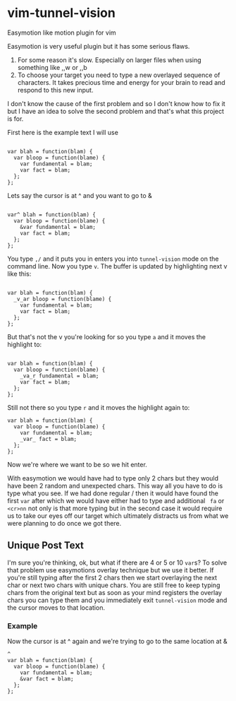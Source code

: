 # vim-tunnel-vision
Easymotion like motion plugin for vim

Easymotion is very useful plugin but it has some serious flaws.  

1. For some reason it's slow.  Especially on larger files when using something like ,,w or ,,b
2. To choose your target you need to type a new overlayed sequence of characters.  It takes precious time and energy for your brain to read and respond to this new input.

I don't know the cause of the first problem and so I don't know how to fix it but I have an idea to solve the second problem and that's what this project is for.

First here is the example text I will use

```

var blah = function(blam) {
  var bloop = function(blame) {
    var fundamental = blam;
    var fact = blam;
  };
};
```
Lets say the cursor is at ^ and you want to go to &
```

var^ blah = function(blam) {
  var bloop = function(blame) {
    &var fundamental = blam;
    var fact = blam;
  };
};
```
You type `,/` and it puts you in enters you into `tunnel-vision` mode on the command line.  Now you type `v`.  The buffer is updated by highlighting next v like this:


```

var blah = function(blam) {
  _v_ar bloop = function(blame) {
    var fundamental = blam;
    var fact = blam;
  };
};
```
But that's not the v you're looking for so you type `a` and it moves the highlight to:

```

var blah = function(blam) {
  var bloop = function(blame) {
    _va_r fundamental = blam;
    var fact = blam;
  };
};
```

Still not there so you type `r` and it moves the highlight again to:


```
var blah = function(blam) {
  var bloop = function(blame) {
    var fundamental = blam;
    _var_ fact = blam;
  };
};
```
Now we're where we want to be so we hit enter.

With easymotion we would have had to type only 2 chars but they would have been 2 random and unexpected chars.  This way all you have to do is type what you see.  If we had done regular /<pattern> then it would have found the first `var` after which we would have either had to type and additional ` fa` or `<cr>nn` not only is that more typing but in the second case it would require us to take our eyes off our target which ultimately distracts us from what we were planning to do once we got there.

## Unique Post Text

I'm sure you're thinking, ok, but what if there are 4 or 5 or 10 `var`s? To solve that problem use easymotions overlay technique but we use it better.  If you're still typing after the first 2 chars then we start overlaying the next char or next two chars with unique chars.  You are still free to keep typing chars from the original text but as soon as your mind registers the overlay chars you can type them and you immediately exit `tunnel-vision` mode and the cursor moves to that location.

### Example

Now the cursor is at ^ again and we're trying to go to the same location at &
```
^
var blah = function(blam) {
  var bloop = function(blame) {
    var fundamental = blam;
    &var fact = blam;
  };
};
```



